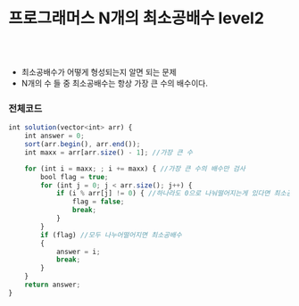 # 프로그래머스 N개의 최소공배수 level2 
` `
---
- 최소공배수가 어떻게 형성되는지 알면 되는 문제
- N개의 수 들 중 최소공배수는 항상 가장 큰 수의 배수이다.

### 전체코드
```jsx
int solution(vector<int> arr) {
	int answer = 0;
	sort(arr.begin(), arr.end());
	int maxx = arr[arr.size() - 1]; //가장 큰 수

	for (int i = maxx; ; i += maxx) { //가장 큰 수의 배수만 검사
		bool flag = true;
		for (int j = 0; j < arr.size(); j++) {
			if (i % arr[j] != 0) { //하나라도 0으로 나눠떨어지는게 있다면 최소공배수x
				flag = false;
				break;
			}
		}
		if (flag) //모두 나누어떨어지면 최소공배수
		{
			answer = i;
			break;
		}
	}
	return answer;
}
```
